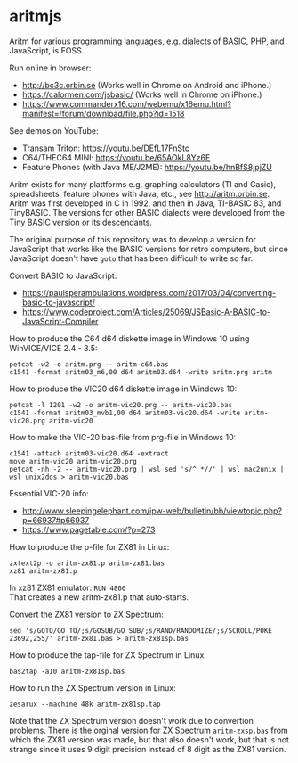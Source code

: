 # aritmjs
Aritm for various programming languages, e.g. dialects of BASIC, PHP, and JavaScript, is FOSS.

Run online in browser:
* http://bc3c.orbin.se (Works well in Chrome on Android and iPhone.)
* https://calormen.com/jsbasic/ (Works well in Chrome on iPhone.)
* https://www.commanderx16.com/webemu/x16emu.html?manifest=/forum/download/file.php?id=1518

See demos on YouTube:
* Transam Triton: https://youtu.be/DEfL17FnStc
* C64/THEC64 MINI: https://youtu.be/65AOkL8Yz6E
* Feature Phones (with Java ME/J2ME): https://youtu.be/hnBfS8jpjZU

Aritm exists for many plattforms e.g. graphing calculators (TI and Casio), spreadsheets, feature phones with Java, etc., see http://aritm.orbin.se. Aritm was first developed in C in 1992, and then in Java, TI-BASIC 83, and TinyBASIC. The versions for other BASIC dialects were developed from the Tiny BASIC version or its descendants. 

The original purpose of this repository was to develop a version for JavaScript that works like the BASIC versions for retro computers, but since
JavaScript doesn't have `goto` that has been difficult to write so far.

Convert BASIC to JavaScript:
* https://paulsperambulations.wordpress.com/2017/03/04/converting-basic-to-javascript/
* https://www.codeproject.com/Articles/25069/JSBasic-A-BASIC-to-JavaScript-Compiler

How to produce the C64 d64 diskette image in Windows 10 using WinVICE/VICE 2.4 - 3.5:

    petcat -w2 -o aritm.prg -- aritm-c64.bas
    c1541 -format aritm03_m6,00 d64 aritm03.d64 -write aritm.prg aritm

How to produce the VIC20 d64 diskette image in Windows 10:

    petcat -l 1201 -w2 -o aritm-vic20.prg -- aritm-vic20.bas
    c1541 -format aritm03_mvb1,00 d64 aritm03-vic20.d64 -write aritm-vic20.prg aritm-vic20
    
How to make the VIC-20 bas-file from prg-file in Windows 10:

    c1541 -attach aritm03-vic20.d64 -extract
    move aritm-vic20 aritm-vic20.prg
    petcat -nh -2 -- aritm-vic20.prg | wsl sed 's/^ *//' | wsl mac2unix | wsl unix2dos > aritm-vic20.bas

Essential VIC-20 info:
* http://www.sleepingelephant.com/ipw-web/bulletin/bb/viewtopic.php?p=66937#p66937
* https://www.pagetable.com/?p=273

How to produce the p-file for ZX81 in Linux:

    zxtext2p -o aritm-zx81.p aritm-zx81.bas
    xz81 aritm-zx81.p

In xz81 ZX81 emulator: `RUN 4800`  
That creates a new aritm-zx81.p that auto-starts.

Convert the ZX81 version to ZX Spectrum:

    sed 's/GOTO/GO TO/;s/GOSUB/GO SUB/;s/RAND/RANDOMIZE/;s/SCROLL/POKE 23692,255/' aritm-zx81.bas > aritm-zx81sp.bas

How to produce the tap-file for ZX Spectrum in Linux:

    bas2tap -a10 aritm-zx81sp.bas

How to run the ZX Spectrum version in Linux:

    zesarux --machine 48k aritm-zx81sp.tap

Note that the ZX Spectrum version doesn't work due to convertion problems. There is the orginal version for ZX Spectrum `aritm-zxsp.bas` from
which the ZX81 version was made, but that also doesn't work, but that is not strange since it uses 9 digit precision instead of 8 digit as the
ZX81 version.
